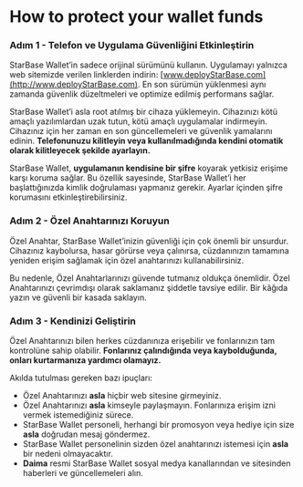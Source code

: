 # How to protect your wallet funds

### Adım 1 - Telefon ve Uygulama Güvenliğini Etkinleştirin

StarBase Wallet’in sadece orijinal sürümünü kullanın. Uygulamayı yalnızca web sitemizde verilen linklerden indirin: [www.deployStarBase.com](http://www.deployStarBase.com). En son sürümün yüklenmesi aynı zamanda güvenlik düzeltmeleri ve optimize edilmiş performans sağlar.

StarBase Wallet’i asla root atılmış bir cihaza yüklemeyin. Cihazınızı kötü amaçlı yazılımlardan uzak tutun, kötü amaçlı uygulamalar indirmeyin. Cihazınız için her zaman en son güncellemeleri ve güvenlik yamalarını edinin. **Telefonunuzu kilitleyin veya kullanılmadığında kendini otomatik olarak kilitleyecek şekilde ayarlayın.**

StarBase Wallet, **uygulamanın kendisine bir şifre** koyarak yetkisiz erişime karşı koruma sağlar. Bu özellik sayesinde, StarBase Wallet’i her başlattığınızda kimlik doğrulaması yapmanız gerekir. Ayarlar içinden şifre korumasını etkinleştirebilirsiniz.

### Adım 2 - Özel Anahtarınızı Koruyun 

Özel Anahtar, StarBase Wallet’inizin güvenliği için çok önemli bir unsurdur. Cihazınız kaybolursa, hasar görürse veya çalınırsa, cüzdanınızın tamamına yeniden erişim sağlamak için özel anahtarınızı kullanabilirsiniz.

Bu nedenle, Özel Anahtarlarınızı güvende tutmanız oldukça önemlidir. Özel Anahtarınızı çevrimdışı olarak saklamanız şiddetle tavsiye edilir. Bir kâğıda yazın ve güvenli bir kasada saklayın.

### Adım 3 - Kendinizi Geliştirin

Özel Anahtarınızı bilen herkes cüzdanınıza erişebilir ve fonlarınızın tam kontrolüne sahip olabilir. **Fonlarınız çalındığında veya kaybolduğunda, onları kurtarmanıza yardımcı olamayız.**

Akılda tutulması gereken bazı ipuçları:

- Özel Anahtarınızı **asla** hiçbir web sitesine girmeyiniz.
- Özel Anahtarınızı **asla** kimseyle paylaşmayın. Fonlarınıza erişim izni vermek istemediğiniz sürece.
- StarBase Wallet personeli, herhangi bir promosyon veya hediye için size **asla** doğrudan mesaj göndermez.
- StarBase Wallet personelinin sizden özel anahtarınızı istemesi için **asla** bir nedeni olmayacaktır.
- **Daima** resmi StarBase Wallet sosyal medya kanallarından ve sitesinden haberleri ve güncellemeleri alın.

